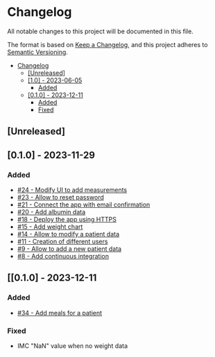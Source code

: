 # Changelog

All notable changes to this project will be documented in this file.

The format is based on [Keep a Changelog](https://keepachangelog.com/en/1.0.0/), and this project adheres
to [Semantic Versioning](https://semver.org/spec/v2.0.0.html).

- [Changelog](#changelog)
  - [\[Unreleased\]](#unreleased)
  - [\[1.0\] - 2023-06-05](#10---2023-11-29)
    - [Added](#added)
  - [\[0.1.0\] - 2023-12-11](#010---2023-12-11)
    - [Added](#added-1)
    - [Fixed](#fixed)

## [Unreleased]

## [0.1.0] - 2023-11-29

### Added

- [#24 - Modify UI to add measurements](https://github.com/2023-2024-ECOM-INFO5-G2/app/issues/24)
- [#23 - Allow to reset password](https://github.com/2023-2024-ECOM-INFO5-G2/app/issues/23)
- [#21 - Connect the app with email confirmation](https://github.com/2023-2024-ECOM-INFO5-G2/app/issues/21)
- [#20 - Add albumin data](https://github.com/2023-2024-ECOM-INFO5-G2/app/issues/20)
- [#18 - Deploy the app using HTTPS](https://github.com/2023-2024-ECOM-INFO5-G2/app/issues/18)
- [#15 - Add weight chart](https://github.com/2023-2024-ECOM-INFO5-G2/app/issues/15)
- [#14 - Allow to modify a patient data](https://github.com/2023-2024-ECOM-INFO5-G2/app/issues/14)
- [#11 - Creation of different users](https://github.com/2023-2024-ECOM-INFO5-G2/app/issues/11)
- [#9 - Allow to add a new patient data](https://github.com/2023-2024-ECOM-INFO5-G2/app/issues/9)
- [#8 - Add continuous integration](https://github.com/2023-2024-ECOM-INFO5-G2/app/issues/8)

## [[0.1.0] - 2023-12-11

### Added

- [#34 - Add meals for a patient](https://github.com/2023-2024-ECOM-INFO5-G2/app/issues/34)

### Fixed

- IMC "NaN" value when no weight data
